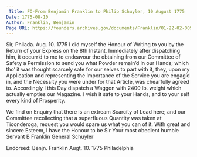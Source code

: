 ```yaml
---
 Title: FO-From Benjamin Franklin to Philip Schuyler, 10 August 1775
Date: 1775-08-10
Author: Franklin, Benjamin
Page URL: https://founders.archives.gov/documents/Franklin/01-22-02-0091
---
```


Sir,
Philada. Aug. 10. 1775
I did myself the Honour of Writing to you by the Return of your Express on the 8th Instant. Immediately after dispatching him, it occurr’d to me to endeavour the obtaining from our Committee of Safety a Permission to send you what Powder remain’d in our Hands; which tho’ it was thought scarcely safe for our selves to part with it, they, upon my Application and representing the Importance of the Service you are engag’d in, and the Necessity you were under for that Article, was chearfully agreed to. Accordingly I this Day dispatch a Waggon with 2400 lb. weight which actually empties our Magazine. I wish it safe to your Hands, and to your self every kind of Prosperity.

We find on Enquiry that there is an extream Scarcity of Lead here; and our Committee recollecting that a superfluous Quantity was taken at Ticonderoga, request you would spare us what you can of it. With great and sincere Esteem, I have the Honour to be Sir Your most obedient humble Servant 
B Franklin
General Schuyler
 
Endorsed: Benjn. Franklin Augt. 10. 1775 Philadelphia


